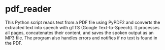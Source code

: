 # pdf_reader
This Python script reads text from a PDF file using PyPDF2 and converts the extracted text into speech with gTTS (Google Text-to-Speech). It processes all pages, concatenates their content, and saves the spoken output as an MP3 file. The program also handles errors and notifies if no text is found in the PDF.
